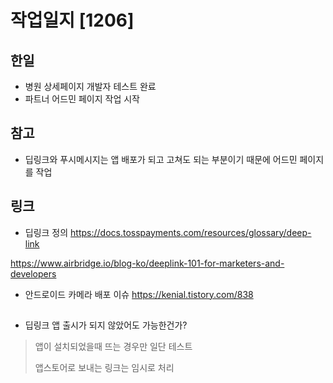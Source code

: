 # 작업일지 [1206]

## 한일
- 병원 상세페이지 개발자 테스트 완료
- 파트너 어드민 페이지 작업 시작

## 참고
- 딥링크와 푸시메시지는 앱 배포가 되고 고쳐도 되는 부분이기 때문에 어드민 페이지를 작업

## 링크
- 딥링크 정의
https://docs.tosspayments.com/resources/glossary/deep-link

https://www.airbridge.io/blog-ko/deeplink-101-for-marketers-and-developers

- 안드로이드 카메라 배포 이슈
https://kenial.tistory.com/838



## 
- 딥링크 앱 출시가 되지 않았어도 가능한건가?
> 앱이 설치되었을때 뜨는 경우만 일단 테스트
> 
> 앱스토어로 보내는 링크는 임시로 처리
